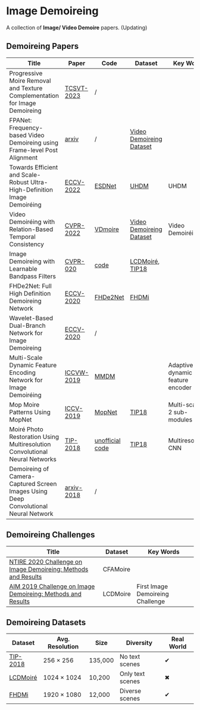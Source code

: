 # Image Demoireing

A collection of **Image/ Video Demoire** papers. (Updating)

## Demoireing Papers

| Title                                                        | Paper                                                        | Code                                                         | Dataset                                                      | Key Words                              |
| ------------------------------------------------------------ | ------------------------------------------------------------ | ------------------------------------------------------------ | ------------------------------------------------------------ | -------------------------------------- |
| Progressive Moire Removal and Texture Complementation for Image Demoireing | [TCSVT-2023](https://ieeexplore.ieee.org/stamp/stamp.jsp?tp=&arnumber=10019292) | /                                                            |                                                              |                                        |
| FPANet: Frequency-based Video Demoireing using Frame-level Post Alignment | [arxiv](https://arxiv.org/abs/2301.07330)                    | /                                                            | [Video Demoireing Dataset](https://daipengwa.github.io/VDmoire_ProjectPage/) |                                        |
| Towards Efficient and Scale-Robust Ultra-High-Definition Image Demoiréing | [ECCV-2022](https://arxiv.org/abs/2207.09935)                | [ESDNet](https://github.com/CVMI-Lab/UHDM)                   | [UHDM](https://drive.google.com/drive/folders/1DyA84UqM7zf3CeoEBNmTi_dJ649x2e7e) | UHDM                                   |
| Video Demoiréing with Relation-Based Temporal Consistency    | [CVPR-2022](https://openaccess.thecvf.com/content/CVPR2022/papers/Dai_Video_Demoireing_With_Relation-Based_Temporal_Consistency_CVPR_2022_paper.pdf) | [VDmoire](https://github.com/CVMI-Lab/VideoDemoireing)       | [Video Demoireing Dataset](https://daipengwa.github.io/VDmoire_ProjectPage/) | Video Demoiréing                       |
| Image Demoireing with Learnable Bandpass Filters             | [CVPR-020](https://arxiv.org/abs/2004.00406)                 | [code](https://github.com/zhenngbolun/Learnbale_Bandpass_Filter) | [LCDMoiré](https://arxiv.org/abs/1911.03461), [TIP18](https://yujingsun.github.io/dataset/moireDatareadMe.txt) |                                        |
| FHDe2Net: Full High Definition Demoireing Network            | [ECCV-2020](https://www.ecva.net/papers/eccv_2020/papers_ECCV/papers/123670715.pdf) | [FHDe2Net](https://github.com/PKU-IMRE/FHDe2Net)             | [FHDMi](https://github.com/PKU-IMRE/FHDe2Net)                |                                        |
| Wavelet-Based Dual-Branch Network for Image Demoireing       | [ECCV-2020](https://arxiv.org/abs/2007.07173)                | /                                                            |                                                              |                                        |
| Multi-Scale Dynamic Feature Encoding Network for Image Demoiréing | [ICCVW-2019](https://ieeexplore.ieee.org/document/9022550)   | [MMDM](https://github.com/opteroncx/MDDM)                    |                                                              | Adaptive IN on dynamic feature encoder |
| Mop Moire Patterns Using MopNet                              | [ICCV-2019](https://openaccess.thecvf.com/content_ICCV_2019/papers/He_Mop_Moire_Patterns_Using_MopNet_ICCV_2019_paper.pdf) | [MopNet](https://github.com/PKU-IMRE/MopNet)                 | [TIP18](https://yujingsun.github.io/dataset/moireDatareadMe.txt) | Multi-scale + 2 sub-modules            |
| Moiré Photo Restoration Using Multiresolution Convolutional Neural Networks | [TIP-2018](https://arxiv.org/abs/1805.02996)                 | [unofficial code](https://github.com/ZhengJun-AI/MoirePhotoRestoration-MCNN) | [TIP18](https://yujingsun.github.io/dataset/moireDatareadMe.txt) | Multiresolution CNN                    |
| Demoireing of Camera-Captured Screen Images Using Deep Convolutional Neural Network | [arxiv-2018](https://arxiv.org/pdf/1804.03809.pdf)           | /                                                            |                                                              |                                        |





## Demoireing Challenges

| Title                                                        | Dataset  | Key Words                        |
| ------------------------------------------------------------ | -------- | -------------------------------- |
| [NTIRE 2020 Challenge on Image Demoireing: Methods and Results](https://arxiv.org/abs/2005.03155) | CFAMoire |                                  |
| [AIM 2019 Challenge on Image Demoireing: Methods and Results](https://arxiv.org/abs/1911.03461) | LCDMoire | First Image Demoireing Challenge |



## Demoireing Datasets

| Dataset                                                      | Avg. Resolution | Size    | Diversity        | Real World |
| ------------------------------------------------------------ | --------------- | ------- | ---------------- | ---------- |
| [TIP-2018](https://arxiv.org/abs/1805.02996)                 | 256 × 256       | 135,000 | No text scenes   | ✔          |
| [LCDMoiré](https://arxiv.org/abs/1911.03461)                 | 1024 × 1024     | 10,200  | Only text scenes | ✖          |
| [FHDMi](https://www.ecva.net/papers/eccv_2020/papers_ECCV/papers/123670715.pdf) | 1920 × 1080     | 12,000  | Diverse scenes   | ✔          |

